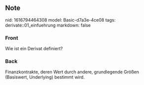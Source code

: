 ## Note
nid: 1616794464308
model: Basic-d7a3e-4ce08
tags: derivate::01_einfuehrung
markdown: false

### Front
Wie ist ein Derivat definiert?

### Back
Finanzkontrakte, deren Wert durch andere, grundlegende Größen (Basiswert, Underlying) bestimmt wird.
